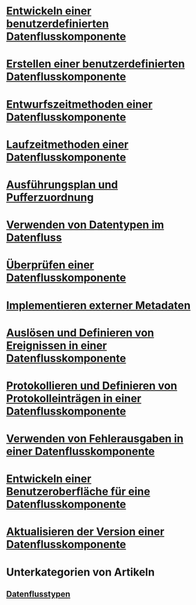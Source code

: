 # [Entwickeln einer benutzerdefinierten Datenflusskomponente](developing-a-custom-data-flow-component.md)
# [Erstellen einer benutzerdefinierten Datenflusskomponente](creating-a-custom-data-flow-component.md)
# [Entwurfszeitmethoden einer Datenflusskomponente](design-time-methods-of-a-data-flow-component.md)
# [Laufzeitmethoden einer Datenflusskomponente](run-time-methods-of-a-data-flow-component.md)
# [Ausführungsplan und Pufferzuordnung](execution-plan-and-buffer-allocation.md)
# [Verwenden von Datentypen im Datenfluss](working-with-data-types-in-the-data-flow.md)
# [Überprüfen einer Datenflusskomponente](validating-a-data-flow-component.md)
# [Implementieren externer Metadaten](implementing-external-metadata.md)
# [Auslösen und Definieren von Ereignissen in einer Datenflusskomponente](raising-and-defining-events-in-a-data-flow-component.md)
# [Protokollieren und Definieren von Protokolleinträgen in einer Datenflusskomponente](logging-and-defining-log-entries-in-a-data-flow-component.md)
# [Verwenden von Fehlerausgaben in einer Datenflusskomponente](using-error-outputs-in-a-data-flow-component.md)
# [Entwickeln einer Benutzeroberfläche für eine Datenflusskomponente](developing-a-user-interface-for-a-data-flow-component.md)
# [Aktualisieren der Version einer Datenflusskomponente](upgrading-the-version-of-a-data-flow-component.md)

# Unterkategorien von Artikeln
## [Datenflusstypen](../../../integration-services/extending-packages-custom-objects-data-flow-types/developing-a-custom-destination-component.md)
